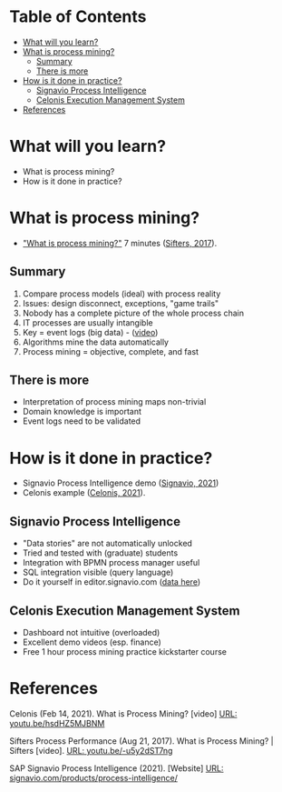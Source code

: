 
# Table of Contents

-   [What will you learn?](#org77e35a7)
-   [What is process mining?](#orgf8fa95a)
    -   [Summary](#orgc210b40)
    -   [There is more](#org3706672)
-   [How is it done in practice?](#org1e29952)
    -   [Signavio Process Intelligence](#org446bc38)
    -   [Celonis Execution Management System](#org00bb03d)
-   [References](#org179f153)



<a id="org77e35a7"></a>

# What will you learn?

-   What is process mining?
-   How is it done in practice?


<a id="orgf8fa95a"></a>

# What is process mining?

-   ["What is process mining?"](https://youtu.be/-u5y2dST7ng) 7 minutes ([Sifters, 2017](#org4424318)).


<a id="orgc210b40"></a>

## Summary

1.  Compare process models (ideal) with process reality
2.  Issues: design disconnect, exceptions, "game trails"
3.  Nobody has a complete picture of the whole process chain
4.  IT processes are usually intangible
5.  Key = event logs (big data) - ([video](https://media.hwr-berlin.de/video/Signavio-PI-2-from-event-log-to-process-discovery/150853d4b70cc7a8144c4ab48e9f6b0f))
6.  Algorithms mine the data automatically
7.  Process mining = objective, complete, and fast


<a id="org3706672"></a>

## There is more

-   Interpretation of process mining maps non-trivial
-   Domain knowledge is important
-   Event logs need to be validated


<a id="org1e29952"></a>

# How is it done in practice?

-   Signavio Process Intelligence demo ([Signavio, 2021](#org83083ba))
-   Celonis example ([Celonis, 2021](#org56144bd)).


<a id="org446bc38"></a>

## Signavio Process Intelligence

-   "Data stories" are not automatically unlocked
-   Tried and tested with (graduate) students
-   Integration with BPMN process manager useful
-   SQL integration visible (query language)
-   Do it yourself in editor.signavio.com ([data here](https://github.com/birkenkrahe/mod482/tree/main/13_process_mining/data))


<a id="org00bb03d"></a>

## Celonis Execution Management System

-   Dashboard not intuitive (overloaded)
-   Excellent demo videos (esp. finance)
-   Free 1 hour process mining practice kickstarter course


<a id="org179f153"></a>

# References

<a id="org56144bd"></a> Celonis (Feb 14, 2021). What is Process Mining? [video] [URL:
youtu.be/hsdHZ5MJBNM](https://youtu.be/hsdHZ5MJBNM)

<a id="org4424318"></a> Sifters Process Performance (Aug 21, 2017). What is Process
Mining? | Sifters [video]. [URL: youtu.be/-u5y2dST7ng](https://youtu.be/-u5y2dST7ng)

<a id="org83083ba"></a> SAP Signavio Process Intelligence (2021). [Website] [URL:
signavio.com/products/process-intelligence/](https://www.signavio.com/products/process-intelligence/)

